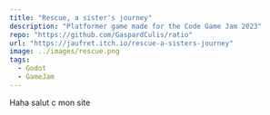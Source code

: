 ```yaml
---
title: "Rescue, a sister's journey"
description: "Platformer game made for the Code Game Jam 2023"
repo: "https://github.com/GaspardCulis/ratio"
url: "https://jaufret.itch.io/rescue-a-sisters-journey"
image: ../images/rescue.png
tags:
  - Godot
  - GameJam
---
```


Haha salut c mon site
